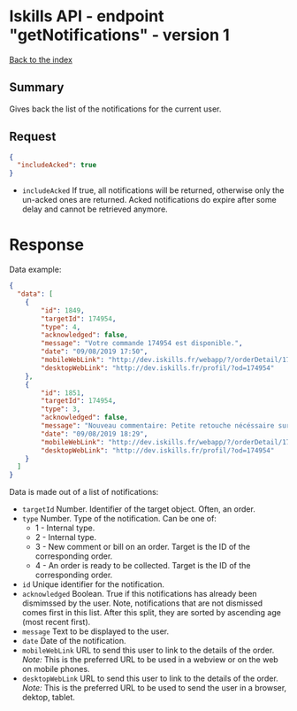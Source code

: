 # Iskills API - endpoint "getNotifications" - version 1
[Back to the index](../README.md)

## Summary
Gives back the list of the notifications for the current user.

## Request
```json
{
  "includeAcked": true
}
```
* `includeAcked` If true, all notifications will be returned, otherwise only the un-acked ones are returned. Acked notifications do expire after some delay and cannot be retrieved anymore.
  
# Response
Data example:
```json
{
  "data": [
    {
        "id": 1849,
        "targetId": 174954,
        "type": 4,
        "acknowledged": false,
        "message": "Votre commande 174954 est disponible.",
        "date": "09/08/2019 17:50",
        "mobileWebLink": "http://dev.iskills.fr/webapp/?/orderDetail/174954",
        "desktopWebLink": "http://dev.iskills.fr/profil/?od=174954"
    },
    {
        "id": 1851,
        "targetId": 174954,
        "type": 3,
        "acknowledged": false,
        "message": "Nouveau commentaire: Petite retouche nécéssaire sur votre manteau. Merci de revenir vers nous.",
        "date": "09/08/2019 18:29",
        "mobileWebLink": "http://dev.iskills.fr/webapp/?/orderDetail/174954",
        "desktopWebLink": "http://dev.iskills.fr/profil/?od=174954"
    }
  ]
}
```
Data is made out of a list of notifications:
* `targetId` Number. Identifier of the target object. Often, an order.
* `type` Number. Type of the notification. Can be one of:
  * 1 - Internal type.
  * 2 - Internal type.
  * 3 - New comment or bill on an order. Target is the ID of the corresponding order.
  * 4 - An order is ready to be collected. Target is the ID of the corresponding order.
* `id` Unique identifier for the notification.
* `acknowledged` Boolean. True if this notifications has already been dismimssed by the user. Note, notifications that are not dismissed comes first in this list. After this split, they are sorted by ascending age (most recent first).
* `message` Text to be displayed to the user.
* `date` Date of the notification.
* `mobileWebLink` URL to send this user to link to the details of the order. *Note:* This is the preferred URL to be used in a webview or on the web on mobile phones.
* `desktopWebLink` URL to send this user to link to the details of the order. *Note:* This is the preferred URL to be used to send the user in a browser, dektop, tablet.

